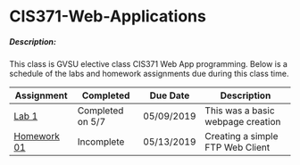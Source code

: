 # CIS371-Web-Applications

##### Description:
This class is GVSU elective class CIS371 Web App programming. Below is a schedule of the labs and homework assignments due during this class time.

|Assignment|Completed|Due Date|Description|
|-|-|-|-|
|[Lab 1](https://github.com/Csellers15/CIS371-Web-Applications/tree/master/Lab1)| Completed on 5/7| 05/09/2019|This was a basic webpage creation|
|[Homework 01](https://github.com/Csellers15/CIS371-Web-Applications/tree/master/HW01)|Incomplete| 05/13/2019|Creating a simple FTP Web Client|05/13/2019|